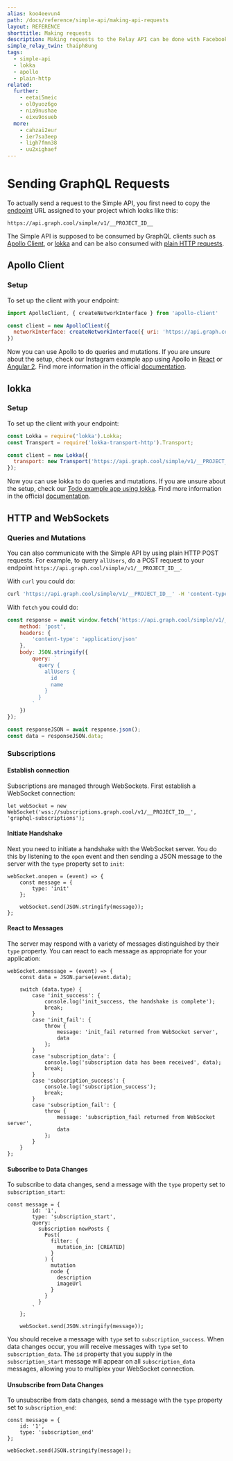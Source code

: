 ```yaml
---
alias: koo4eevun4
path: /docs/reference/simple-api/making-api-requests
layout: REFERENCE
shorttitle: Making requests
description: Making requests to the Relay API can be done with Facebook's GraphQL client Relay or any other GraphQL client such as Apollo, Lokka or plain http.
simple_relay_twin: thaiph8ung
tags:
  - simple-api
  - lokka
  - apollo
  - plain-http
related:
  further:
    - eetai5meic
    - ol0yuoz6go
    - nia9nushae
    - eixu9osueb
  more:
    - cahzai2eur
    - ier7sa3eep
    - ligh7fmn38
    - uu2xighaef
---
```


# Sending GraphQL Requests

To actually send a request to the Simple API, you first need to copy the [endpoint](!alias-yahph3foch#project-endpoints) URL assigned to your project which looks like this:

`https://api.graph.cool/simple/v1/__PROJECT_ID__`


The Simple API is supposed to be consumed by GraphQL clients such as [Apollo Client](#apollo-client), or [lokka](#lokka) and can be also consumed with [plain HTTP requests](#curl).

## Apollo Client

### Setup

To set up the client with your endpoint:

```javascript
import ApolloClient, { createNetworkInterface } from 'apollo-client'

const client = new ApolloClient({
  networkInterface: createNetworkInterface({ uri: 'https://api.graph.cool/simple/v1/__PROJECT_ID__' }),
})
```

Now you can use Apollo to do queries and mutations. If you are unsure about the setup, check our Instagram example app using Apollo in [React](https://github.com/graphcool-examples/react-graphql/tree/master/quickstart-with-apollo) or [Angular 2](https://github.com/graphcool-examples/angular-graphql/tree/master/quickstart-with-apollo). Find more information in the official [documentation](http://dev.apollodata.com/).

## lokka

### Setup

To set up the client with your endpoint:

```javascript
const Lokka = require('lokka').Lokka;
const Transport = require('lokka-transport-http').Transport;

const client = new Lokka({
  transport: new Transport('https://api.graph.cool/simple/v1/__PROJECT_ID__')
});
```

Now you can use lokka to do queries and mutations. If you are unsure about the setup, check our [Todo example app using lokka](https://github.com/graphcool-examples/react-graphql/tree/master/quickstart-with-lokka-and-mobx). Find more information in the official [documentation](https://github.com/kadirahq/lokka/blob/master/README.md).

## HTTP and WebSockets

### Queries and Mutations

You can also communicate with the Simple API by using plain HTTP POST requests. For example, to query `allUsers`, do a POST request to your endpoint `https://api.graph.cool/simple/v1/__PROJECT_ID__`.

With `curl` you could do:

```bash
curl 'https://api.graph.cool/simple/v1/__PROJECT_ID__' -H 'content-type: application/json' --data-binary '{"query":"query {allUsers {id name}}"}' --compressed
```

With `fetch` you could do:

```javascript
const response = await window.fetch('https://api.graph.cool/simple/v1/__PROJECT_ID__', {
    method: 'post',
    headers: {
        'content-type': 'application/json'
    },
    body: JSON.stringify({
        query: `
          query {
            allUsers {
              id
              name
            }
          }
        `
    })
});

const responseJSON = await response.json();
const data = responseJSON.data;
```

### Subscriptions

#### Establish connection

Subscriptions are managed through WebSockets. First establish a WebSocket connection:

```
let webSocket = new WebSocket('wss://subscriptions.graph.cool/v1/__PROJECT_ID__', 'graphql-subscriptions');
```
#### Initiate Handshake

Next you need to initiate a handshake with the WebSocket server. You do this by listening to the `open` event and then sending a JSON message to the server with the `type` property set to `init`:
```
webSocket.onopen = (event) => {
    const message = {
        type: 'init'
    };

    webSocket.send(JSON.stringify(message));
};
```

#### React to Messages

The server may respond with a variety of messages distinguished by their `type` property. You can react to each message as appropriate for your application:

```
webSocket.onmessage = (event) => {
    const data = JSON.parse(event.data);

    switch (data.type) {
        case 'init_success': {
            console.log('init_success, the handshake is complete');
            break;
        }
        case 'init_fail': {
            throw {
                message: 'init_fail returned from WebSocket server',
                data
            };
        }
        case 'subscription_data': {
            console.log('subscription data has been received', data);
            break;
        }
        case 'subscription_success': {
            console.log('subscription_success');
            break;
        }
        case 'subscription_fail': {
            throw {
                message: 'subscription_fail returned from WebSocket server',
                data
            };
        }
    }
};
```

#### Subscribe to Data Changes

To subscribe to data changes, send a message with the `type` property set to `subscription_start`:

```
const message = {
        id: '1',
        type: 'subscription_start',
        query: `
          subscription newPosts {
            Post(
              filter: {
                mutation_in: [CREATED]
              }
            ) {
              mutation
              node {
                description
                imageUrl
              }
            }
          }
        `
    };

    webSocket.send(JSON.stringify(message));
```

You should receive a message with `type` set to `subscription_success`. When data changes occur, you will receive messages with `type` set to `subscription_data`. The `id` property that you supply in the `subscription_start` message will appear on all `subscription_data` messages, allowing you to multiplex your WebSocket connection.

#### Unsubscribe from Data Changes

To unsubscribe from data changes, send a message with the `type` property set to `subscription_end`:

```
const message = {
    id: '1',
    type: 'subscription_end'
};

webSocket.send(JSON.stringify(message));
```

